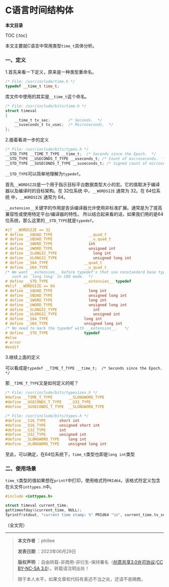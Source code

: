 # C语言时间结构体

**本文目录**

TOC
{:toc}

本文主要就C语言中常用类型`time_t`具体分析。

### 一、定义

1.首先来看一下定义，原来是一种类型重命名。
```C
/* File: /usr/include/time.h */
typedef __time_t time_t;
```

库文件中使用的其实是`__time_t`这个命名。

```C
/* File: /usr/include/bits/time.h */
struct timeval
{
    __time_t tv_sec;        /* Seconds.  */
    __suseconds_t tv_usec;  /* Microseconds.  */
};
```

2.接着看进一步的定义

```C
/* File: /usr/include/bits/types.h */
__STD_TYPE __TIME_T_TYPE __time_t;  /* Seconds since the Epoch.  */
__STD_TYPE __USECONDS_T_TYPE __useconds_t; /* Count of microseconds.  */
__STD_TYPE __SUSECONDS_T_TYPE __suseconds_t; /* Signed count of microseconds.  */
```

`__STD_TYPE`可以简单地理解为`typedef`。

首先`__WORDSIZE`是一个用于指示目标平台数据类型大小的宏。它的值取决于编译器以及编译时的目标架构。在 32位系统 中，`__WORDSIZE` 通常为 32。在 64位系统 中，`__WORDSIZE` 通常为 64。

`__extension__`关键字的作用是告诉编译器允许使用非标准扩展。通常是为了提高兼容性或使用特定平台/编译器的特性。
所以结合起来看的话，如果我们用的是64位系统，那么这里的`__STD_TYPE`就是`typedef`。

```C
#if __WORDSIZE == 32
# define __SQUAD_TYPE                __quad_t
# define __UQUAD_TYPE                __u_quad_t
# define __SWORD_TYPE                int
# define __UWORD_TYPE                unsigned int
# define __SLONG32_TYPE                long int
# define __ULONG32_TYPE                unsigned long int
# define __S64_TYPE                __quad_t
# define __U64_TYPE                __u_quad_t
/* We want __extension__ before typedef's that use nonstandard base types
   such as `long long' in C89 mode.  */
# define __STD_TYPE                __extension__ typedef
#elif __WORDSIZE == 64
# define __SQUAD_TYPE                long int
# define __UQUAD_TYPE                unsigned long int
# define __SWORD_TYPE                long int
# define __UWORD_TYPE                unsigned long int
# define __SLONG32_TYPE                int
# define __ULONG32_TYPE                unsigned int
# define __S64_TYPE                long int
# define __U64_TYPE                unsigned long int
/* No need to mark the typedef with __extension__.   */
# define __STD_TYPE                typedef
#else
# error
#endif
```

3.继续上面的定义

可以看成是`typedef __TIME_T_TYPE __time_t;  /* Seconds since the Epoch.  */`

那`__TIME_T_TYPE`又是如何定义的呢？

```C
/* File: /usr/include/bits/typesizes.h */
#define __TIME_T_TYPE       __SLONGWORD_TYPE
#define __USECONDS_T_TYPE   __U32_TYPE
#define __SUSECONDS_T_TYPE  __SLONGWORD_TYPE
```

```C
/* File: /usr/include/bits/types.h */
#define __S16_TYPE      short int
#define __U16_TYPE      unsigned short int
#define __S32_TYPE      int
#define __U32_TYPE      unsigned int
#define __SLONGWORD_TYPE    long int
#define __ULONGWORD_TYPE    unsigned long int
```

至此，可以确定，在64位系统下，`time_t`类型也即是`long int`类型

### 二、使用场景

`time_t`类型的值如果想在`printf`中打印，使用格式符`PRId64`，该格式符定义包含在头文件`inttypes.h`中。

```C
#include <inttypes.h>

struct timeval current_time;
gettimeofday(&current_time, NULL);
fprintf(stdout, "current time stamp: %" PRId64 "\n", current_time.tv_sec);
```

（全文完）

---

> **本文作者**  ：phillee
> 
> **发表日期**  ：2023年06月29日
> 
> **版权声明**  ：自由转载-非商用-非衍生-保持署名（[创意共享3.0许可协议](https://creativecommons.org/licenses/by-nc-nd/3.0/deed.zh)/[CC BY-NC-SA 3.0](https://creativecommons.org/licenses/by-nc-sa/3.0/)）。转载请注明出处！
>
> 限于本人水平，如果文章和代码有表述不当之处，还请不吝赐教。